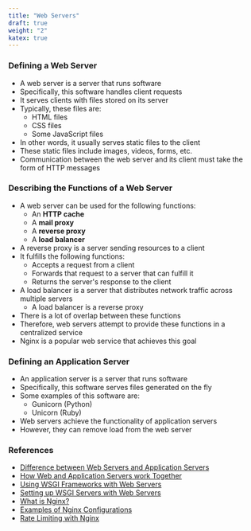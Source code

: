 ```yaml
---
title: "Web Servers"
draft: true
weight: "2"
katex: true
---
```


### Defining a Web Server
- A web server is a server that runs software
- Specifically, this software handles client requests
- It serves clients with files stored on its server
- Typically, these files are:
	- HTML files
	- CSS files
	- Some JavaScript files
- In other words, it usually serves static files to the client
- These static files include images, videos, forms, etc.
- Communication between the web server and its client must take the form of HTTP messages

### Describing the Functions of a Web Server
- A web server can be used for the following functions:
	- An **HTTP cache**
	- A **mail proxy**
	- A **reverse proxy**
	- A **load balancer**
- A reverse proxy is a server sending resources to a client
- It fulfills the following functions:
	- Accepts a request from a client
	- Forwards that request to a server that can fulfill it
	- Returns the server's response to the client
- A load balancer is a server that distributes network traffic across multiple servers
	- A load balancer is a reverse proxy
- There is a lot of overlap between these functions
- Therefore, web servers attempt to provide these functions in a centralized service
- Nginx is a popular web service that achieves this goal

### Defining an Application Server
- An application server is a server that runs software
- Specifically, this software serves files generated on the fly
- Some examples of this software are:
	- Gunicorn (Python)
	- Unicorn (Ruby)
- Web servers achieve the functionality of application servers
- However, they can remove load from the web server

### References
- [Difference between Web Servers and Application Servers](https://stackoverflow.com/a/35360821/12777044)
- [How Web and Application Servers work Together](https://www.nginx.com/resources/glossary/application-server-vs-web-server/)
- [Using WSGI Frameworks with Web Servers](https://stackoverflow.com/a/12798019/12777044)
- [Setting up WSGI Servers with Web Servers](https://stackoverflow.com/a/8691337/12777044)
- [What is Nginx?](https://kinsta.com/knowledgebase/what-is-nginx/)
- [Examples of Nginx Configurations](https://www.nginx.com/resources/wiki/start/topics/examples/full/)
- [Rate Limiting with Nginx](https://www.nginx.com/blog/rate-limiting-nginx/)
